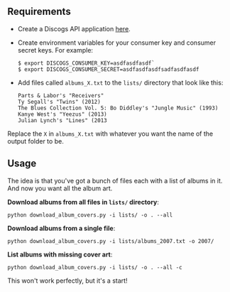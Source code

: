 ## Requirements

* Create a Discogs API application [here](https://www.discogs.com/settings/developers).
* Create environment variables for your consumer key and consumer secret keys. For example:

    ```
    $ export DISCOGS_CONSUMER_KEY=asdfasdfasdf`
    $ export DISCOGS_CONSUMER_SECRET=asdfasdfasdfsadfasdfasdf
    ```

* Add files called `albums_X.txt` to the `lists/` directory that look like this:

    ```
    Parts & Labor's "Receivers"
    Ty Segall's "Twins" (2012)
    The Blues Collection Vol. 5: Bo Diddley's "Jungle Music" (1993)
    Kanye West's "Yeezus" (2013)
    Julian Lynch's "Lines" (2013
    ```

Replace the `X` in `albums_X.txt` with whatever you want the name of the output folder to be.

## Usage

The idea is that you've got a bunch of files each with a list of albums in it. And now you want all the album art.

__Download albums from all files in `lists/` directory__:

`python download_album_covers.py -i lists/ -o . --all`

__Download albums from a single file__:

`python download_album_covers.py -i lists/albums_2007.txt -o 2007/`

__List albums with missing cover art__:

`python download_album_covers.py -i lists/ -o . --all -c`

This won't work perfectly, but it's a start!
